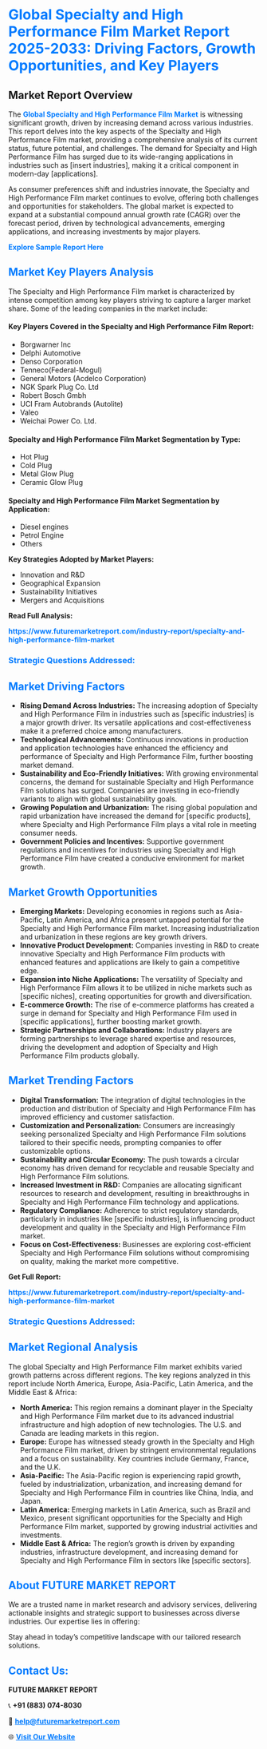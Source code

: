 <h1 style="color: #007BFF;">Global Specialty and High Performance Film Market Report 2025-2033: Driving Factors, Growth Opportunities, and Key Players</h1>

<section id="overview">
<h2>Market Report Overview</h2>
<p>The <a href="https://www.futuremarketreport.com/industry-report/specialty-and-high-performance-film-market" style="color: #007BFF; text-decoration: none;"><strong>Global Specialty and High Performance Film Market</strong></a> is witnessing significant growth, driven by increasing demand across various industries. This report delves into the key aspects of the Specialty and High Performance Film market, providing a comprehensive analysis of its current status, future potential, and challenges. The demand for Specialty and High Performance Film has surged due to its wide-ranging applications in industries such as [insert industries], making it a critical component in modern-day [applications].</p>
<p>As consumer preferences shift and industries innovate, the Specialty and High Performance Film market continues to evolve, offering both challenges and opportunities for stakeholders. The global market is expected to expand at a substantial compound annual growth rate (CAGR) over the forecast period, driven by technological advancements, emerging applications, and increasing investments by major players.</p>
</section>

<section id="overview">
<p><a href="https://www.futuremarketreport.com/request-sample/reportId=37559" style="color: #007BFF; text-decoration: none;"><strong>Explore Sample Report Here</strong></a></p>
</section>

<section id="key-players">
<h2 style="color: #007BFF;">Market Key Players Analysis</h2>
<p>The Specialty and High Performance Film market is characterized by intense competition among key players striving to capture a larger market share. Some of the leading companies in the market include:</p>
<h4>Key Players Covered in the Specialty and High Performance Film Report:</h4>
<ul><li>Borgwarner Inc</li><li>Delphi Automotive</li><li>Denso Corporation</li><li>Tenneco(Federal-Mogul)</li><li>General Motors (Acdelco Corporation)</li><li>NGK Spark Plug Co. Ltd</li><li>Robert Bosch Gmbh</li><li>UCI Fram Autobrands (Autolite)</li><li>Valeo</li><li>Weichai Power Co. Ltd.</li></ul>
<h4>Specialty and High Performance Film Market Segmentation by Type:</h4>
<ul><li>Hot Plug</li><li>Cold Plug</li><li>Metal Glow Plug</li><li>Ceramic Glow Plug</li></ul>

<h4>Specialty and High Performance Film Market Segmentation by Application:</h4>
<ul><li>Diesel engines</li><li>Petrol Engine</li><li>Others</li></ul>
<p><strong>Key Strategies Adopted by Market Players:</strong></p>
<ul>
<li>Innovation and R&D</li>
<li>Geographical Expansion</li>
<li>Sustainability Initiatives</li>
<li>Mergers and Acquisitions</li>
</ul>
</section>

<section>
<p><strong>Read Full Analysis: </strong></p><a href="https://www.futuremarketreport.com/industry-report/specialty-and-high-performance-film-market" style="color: #007BFF; text-decoration: none;"><strong>https://www.futuremarketreport.com/industry-report/specialty-and-high-performance-film-market</strong></a>
<h3 style="color: #007BFF;">Strategic Questions Addressed:</h3>
</section>

<section id="driving-factors">
<h2 style="color: #007BFF;">Market Driving Factors</h2>
<ul>
<li><strong>Rising Demand Across Industries:</strong> The increasing adoption of Specialty and High Performance Film in industries such as [specific industries] is a major growth driver. Its versatile applications and cost-effectiveness make it a preferred choice among manufacturers.</li>
<li><strong>Technological Advancements:</strong> Continuous innovations in production and application technologies have enhanced the efficiency and performance of Specialty and High Performance Film, further boosting market demand.</li>
<li><strong>Sustainability and Eco-Friendly Initiatives:</strong> With growing environmental concerns, the demand for sustainable Specialty and High Performance Film solutions has surged. Companies are investing in eco-friendly variants to align with global sustainability goals.</li>
<li><strong>Growing Population and Urbanization:</strong> The rising global population and rapid urbanization have increased the demand for [specific products], where Specialty and High Performance Film plays a vital role in meeting consumer needs.</li>
<li><strong>Government Policies and Incentives:</strong> Supportive government regulations and incentives for industries using Specialty and High Performance Film have created a conducive environment for market growth.</li>
</ul>
</section>

<section id="growth-opportunities">
<h2 style="color: #007BFF;">Market Growth Opportunities</h2>
<ul>
<li><strong>Emerging Markets:</strong> Developing economies in regions such as Asia-Pacific, Latin America, and Africa present untapped potential for the Specialty and High Performance Film market. Increasing industrialization and urbanization in these regions are key growth drivers.</li>
<li><strong>Innovative Product Development:</strong> Companies investing in R&D to create innovative Specialty and High Performance Film products with enhanced features and applications are likely to gain a competitive edge.</li>
<li><strong>Expansion into Niche Applications:</strong> The versatility of Specialty and High Performance Film allows it to be utilized in niche markets such as [specific niches], creating opportunities for growth and diversification.</li>
<li><strong>E-commerce Growth:</strong> The rise of e-commerce platforms has created a surge in demand for Specialty and High Performance Film used in [specific applications], further boosting market growth.</li>
<li><strong>Strategic Partnerships and Collaborations:</strong> Industry players are forming partnerships to leverage shared expertise and resources, driving the development and adoption of Specialty and High Performance Film products globally.</li>
</ul>
</section>

<section id="trending-factors">
<h2 style="color: #007BFF;">Market Trending Factors</h2>
<ul>
<li><strong>Digital Transformation:</strong> The integration of digital technologies in the production and distribution of Specialty and High Performance Film has improved efficiency and customer satisfaction.</li>
<li><strong>Customization and Personalization:</strong> Consumers are increasingly seeking personalized Specialty and High Performance Film solutions tailored to their specific needs, prompting companies to offer customizable options.</li>
<li><strong>Sustainability and Circular Economy:</strong> The push towards a circular economy has driven demand for recyclable and reusable Specialty and High Performance Film solutions.</li>
<li><strong>Increased Investment in R&D:</strong> Companies are allocating significant resources to research and development, resulting in breakthroughs in Specialty and High Performance Film technology and applications.</li>
<li><strong>Regulatory Compliance:</strong> Adherence to strict regulatory standards, particularly in industries like [specific industries], is influencing product development and quality in the Specialty and High Performance Film market.</li>
<li><strong>Focus on Cost-Effectiveness:</strong> Businesses are exploring cost-efficient Specialty and High Performance Film solutions without compromising on quality, making the market more competitive.</li>
</ul>
</section>

<section>
<p><strong>Get Full Report: </strong></p><a href="https://www.futuremarketreport.com/industry-report/specialty-and-high-performance-film-market" style="color: #007BFF; text-decoration: none;"><strong>https://www.futuremarketreport.com/industry-report/specialty-and-high-performance-film-market</strong></a>
<h3 style="color: #007BFF;">Strategic Questions Addressed:</h3>
</section>


<section id="regional-analysis">
<h2 style="color: #007BFF;">Market Regional Analysis</h2>
<p>The global Specialty and High Performance Film market exhibits varied growth patterns across different regions. The key regions analyzed in this report include North America, Europe, Asia-Pacific, Latin America, and the Middle East & Africa:</p>
<ul>
<li><strong>North America:</strong> This region remains a dominant player in the Specialty and High Performance Film market due to its advanced industrial infrastructure and high adoption of new technologies. The U.S. and Canada are leading markets in this region.</li>
<li><strong>Europe:</strong> Europe has witnessed steady growth in the Specialty and High Performance Film market, driven by stringent environmental regulations and a focus on sustainability. Key countries include Germany, France, and the U.K.</li>
<li><strong>Asia-Pacific:</strong> The Asia-Pacific region is experiencing rapid growth, fueled by industrialization, urbanization, and increasing demand for Specialty and High Performance Film in countries like China, India, and Japan.</li>
<li><strong>Latin America:</strong> Emerging markets in Latin America, such as Brazil and Mexico, present significant opportunities for the Specialty and High Performance Film market, supported by growing industrial activities and investments.</li>
<li><strong>Middle East & Africa:</strong> The region’s growth is driven by expanding industries, infrastructure development, and increasing demand for Specialty and High Performance Film in sectors like [specific sectors].</li>
</ul>
</section>

<footer>
<h2 style="color: #007BFF;">About FUTURE MARKET REPORT</h2>
<p>We are a trusted name in market research and advisory services, delivering actionable insights and strategic support to businesses across diverse industries. Our expertise lies in offering:</p>

<p>Stay ahead in today’s competitive landscape with our tailored research solutions.</p>

<h2 style="color: #007BFF;">Contact Us:</h2>
<p><strong>FUTURE MARKET REPORT</strong></p>
<p>📞 <strong>+91 (883) 074-8030</strong></p>
<p>📧 <strong><a href="mailto:help@futuremarketreport.com" style="color: #007BFF;">help@futuremarketreport.com</a></strong></p>
<p>🌐 <strong><a href="https://www.futuremarketreport.com/" style="color: #007BFF;">Visit Our Website</a></strong></p>
</footer>